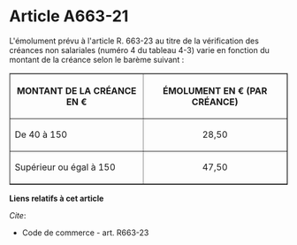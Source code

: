 # Article A663-21

L'émolument prévu à l'article R. 663-23 au titre de la vérification des créances non salariales (numéro 4 du tableau 4-3)
varie en fonction du montant de la créance selon le barème suivant :

<table align="center" border="1">
  <tbody>
    <tr>
      <th>

MONTANT DE LA CRÉANCE EN €</th>
      <th>

ÉMOLUMENT EN € (PAR CRÉANCE)</th>
    </tr>
    <tr>
      <td align="left">

De 40 à 150</td>
      <td align="center">

28,50</td>
    </tr>
    <tr>
      <td align="left">

Supérieur ou égal à 150</td>
      <td align="center">

47,50</td>
    </tr>
  </tbody>
</table>

**Liens relatifs à cet article**

_Cite_:

  - Code de commerce - art. R663-23
